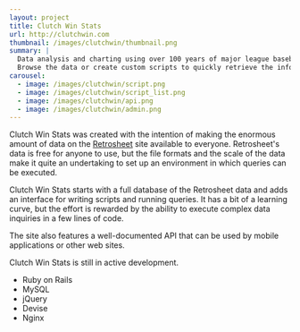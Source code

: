 ```yaml
---
layout: project
title: Clutch Win Stats
url: http://clutchwin.com
thumbnail: /images/clutchwin/thumbnail.png
summary: | 
  Data analysis and charting using over 100 years of major league baseball data.<br/><br/>
  Browse the data or create custom scripts to quickly retrieve the information you're looking for.
carousel:
  - image: /images/clutchwin/script.png
  - image: /images/clutchwin/script_list.png
  - image: /images/clutchwin/api.png
  - image: /images/clutchwin/admin.png
---
```



Clutch Win Stats was created with the intention of making the enormous amount of data on the [Retrosheet](http://www.retrosheet.org/ "Retrosheet.org") site available to everyone.  Retrosheet's data is free for anyone to use, but the file formats and the scale of the data make it quite an undertaking to set up an environment in which queries can be executed.

Clutch Win Stats starts with a full database of the Retrosheet data and adds an interface for writing scripts and running queries.  It has a bit of a learning curve, but the effort is rewarded by the ability to execute complex data inquiries in a few lines of code.

The site also features a well-documented API that can be used by mobile applications or other web sites.

Clutch Win Stats is still in active development.

<ul class="technology-list">
  <li>Ruby on Rails</li>
  <li>MySQL</li>
  <li>jQuery</li>
  <li>Devise</li>
  <li>Nginx</li>
</ul>

